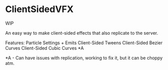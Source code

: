 # ClientSidedVFX

WIP

An easy way to make client-sided effects that also replicate to the server.

Features:
Particle Settings + Emits
Client-Sided Tweens
Client-Sided Bezier Curves
Client-Sided Cubic Curves *A







*A - Can have issues with replication, working to fix it, but it can be choppy atm.
